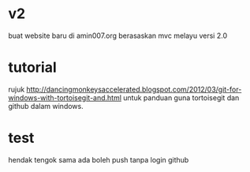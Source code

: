 v2
==

buat website baru di amin007.org berasaskan mvc melayu versi 2.0

tutorial
========
rujuk http://dancingmonkeysaccelerated.blogspot.com/2012/03/git-for-windows-with-tortoisegit-and.html
untuk panduan guna tortoisegit dan github dalam windows.

test 
====

hendak tengok sama ada boleh push tanpa login github
